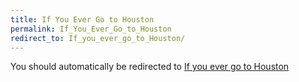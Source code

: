 ```yaml
---
title: If You Ever Go to Houston
permalink: If_You_Ever_Go_to_Houston
redirect_to: If_you_ever_go_to_Houston/
---
```


You should automatically be redirected to [If you ever go to Houston](If_you_ever_go_to_Houston/)
